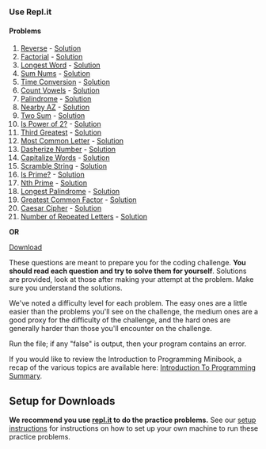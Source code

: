 ### **Use Repl.it**
#### Problems

1. [Reverse][reverse] - [Solution][reverse_sol]
2. [Factorial][factorial] - [Solution][factorial_sol]
3. [Longest Word][longest_word] - [Solution][longest_word_sol]
4. [Sum Nums][sum_nums] - [Solution][sum_nums_sol]
5. [Time Conversion][time_conversion] - [Solution][time_conversion_sol]
6. [Count Vowels][count_vowels] - [Solution][count_vowels_sol]
7. [Palindrome][palindrome] - [Solution][palindrome_sol]
8. [Nearby AZ][nearby_az] - [Solution][nearby_az_sol]
9. [Two Sum][two_sum] - [Solution][two_sum_sol]
10. [Is Power of 2?][is_power_of_2] - [Solution][is_power_of_2_sol]
11. [Third Greatest][third_greatest] - [Solution][third_greatest_sol]
12. [Most Common Letter][most_common_letter] - [Solution][most_common_letter_sol]
13. [Dasherize Number][dasherize_number] - [Solution][dasherize_number_sol]
14. [Capitalize Words][capitalize_words] - [Solution][capitalize_words_sol]
15. [Scramble String][scramble_string] - [Solution][scramble_string_sol]
16. [Is Prime?][is_prime] - [Solution][is_prime_sol]
17. [Nth Prime][nth_prime] - [Solution][nth_prime_sol]
18. [Longest Palindrome][longest_palindrome] - [Solution][longest_palindrome_sol]
19. [Greatest Common Factor][greatest_common_factor] - [Solution][greatest_common_factor_sol]
20. [Caesar Cipher][caesar_cipher] - [Solution][caesar_cipher_sol]
21. [Number of Repeated Letters][num_repeats] - [Solution][num_repeats_sol]

**OR**

[Download][download-problems]

These questions are meant to prepare you for the coding challenge.
**You should read each question and try to solve them for yourself**.
Solutions are provided, look at those after making your attempt at the
problem. Make sure you understand the solutions.

We've noted a difficulty level for each problem. The easy ones are a
little easier than the problems you'll see on the challenge, the
medium ones are a good proxy for the difficulty of the challenge, and
the hard ones are generally harder than those you'll encounter on the
challenge.

Run the file; if any "false" is output, then your program contains an error.

If you would like to review the Introduction to Programming Minibook,
a recap of the various topics are available here: [Introduction To
Programming Summary][intro-to-programming-summary].

## Setup for Downloads

**We recommend you use [repl.it][repl] to do the practice problems.** See our [setup instructions](../setup) for instructions on how to set up your own machine to run these practice problems.

[intro-to-programming-summary]: ../introduction-to-programming-summary
[download-problems]: ../practice-problems-1.zip
[reverse]: https://repl.it/@AppAcademy/Reverse
[reverse_sol]: https://repl.it/@AppAcademy/ReverseSolution
[factorial]: https://repl.it/@AppAcademy/Factorial
[factorial_sol]: https://repl.it/@AppAcademy/FactorialSolution
[longest_word]: https://repl.it/@AppAcademy/PP1-longestword
[longest_word_sol]: https://repl.it/@AppAcademy/PP1-longestword-Solution
[sum_nums]: https://repl.it/@AppAcademy/PP1-sumnums
[sum_nums_sol]: https://repl.it/@AppAcademy/PP1-sumnums-Solution
[time_conversion]: https://repl.it/@AppAcademy/PP1-timeconversion
[time_conversion_sol]: https://repl.it/@AppAcademy/PP1-timeconversion-Solution
[count_vowels]: https://repl.it/@AppAcademy/CountVowels
[count_vowels_sol]: https://repl.it/@AppAcademy/CountVowelsSolution
[palindrome]: https://repl.it/@AppAcademy/PP1-palindrome
[palindrome_sol]: https://repl.it/@AppAcademy/PP1-palindrome-Solution
[nearby_az]: https://repl.it/@AppAcademy/PP1-nearbyaz-1
[nearby_az_sol]: https://repl.it/@AppAcademy/PP1-nearbyaz-Solution
[two_sum]: https://repl.it/@AppAcademy/PP1-twosum
[two_sum_sol]: https://repl.it/@AppAcademy/PP1-twosum-Solution
[is_power_of_2]: https://repl.it/@AppAcademy/PP1-isapowerof2
[is_power_of_2_sol]: https://repl.it/@AppAcademy/PP1-ispowerof2-Solution
[third_greatest]: https://repl.it/@AppAcademy/PP1-thirdgreatest
[third_greatest_sol]: https://repl.it/@AppAcademy/ThirdGreatestSolution
[most_common_letter]: https://repl.it/@AppAcademy/PP1-mostcommonletter
[most_common_letter_sol]: https://repl.it/@AppAcademy/MostCommonLetterSolution
[dasherize_number]: https://repl.it/@AppAcademy/DasherizeNumber
[dasherize_number_sol]: https://repl.it/@AppAcademy/DasherizeNumberSolution
[capitalize_words]: https://repl.it/@AppAcademy/CapitalizeWords
[capitalize_words_sol]: https://repl.it/@AppAcademy/CapitalizeWordsSolution
[scramble_string]: https://repl.it/@AppAcademy/ScrambleString
[scramble_string_sol]: https://repl.it/@AppAcademy/ScrambleStringSolution
[is_prime]: https://repl.it/@AppAcademy/IsPrime
[is_prime_sol]: https://repl.it/@AppAcademy/IsPrimeSolution
[nth_prime]: https://repl.it/@AppAcademy/PP1-nthprime-1
[nth_prime_sol]: https://repl.it/@AppAcademy/PP1-nthprime-Solution-1
[longest_palindrome]: https://repl.it/@AppAcademy/LongestPalindrome
[longest_palindrome_sol]: https://repl.it/@AppAcademy/LongestPalindromeSolution
[greatest_common_factor]: https://repl.it/@AppAcademy/PP1-greatestcommonfactor
[greatest_common_factor_sol]: https://repl.it/@AppAcademy/PP1-greatestcommonfactor-Sol
[caesar_cipher]: https://repl.it/@AppAcademy/CaesarCipherSolution
[caesar_cipher_sol]: https://repl.it/@AppAcademy/CaesarCipher
[num_repeats]: https://repl.it/@AppAcademy/PP1-numrepeats
[num_repeats_sol]: https://repl.it/@AppAcademy/PP1-numrepeats-Solution
[repl]: https://repl.it
